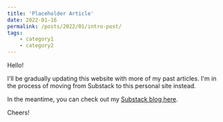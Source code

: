 ```yaml
---
title: 'Placeholder Article'
date: 2022-01-16
permalink: /posts/2022/01/intro-post/
tags:
    - category1
    - category2
---
```


Hello!

I'll be gradually updating this website with more of my past articles. I'm in the process of moving from Substack to this personal site instead.

In the meantime, you can check out my [Substack blog here](http://rishtech.substack.com). 

Cheers!